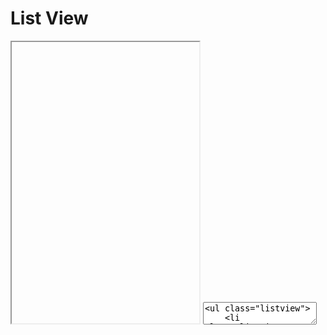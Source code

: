 # List View

<iframe class="code-preview" height="450px"></iframe>
<textarea class="code-editor" name="code">
<ul class="listview">
    <li class="listview-item">
      <a href="#">
        <img class="listview-item-figure" src="assets/images/thumb-square.png" alt="">
        <div class="listview-item-body">
          <h3 class="maxlines-1">Interdum urna egestas scelerisque 1</h3>
          <p class="maxlines-2">Curabitur tincidunt interdum urna egestas scelerisque. Cras at metus sed lorem eleifend tincidunt tincidunt interdum urna egestas scelerisque.</p>
        </div>
      </a>
    </li>
    <li class="listview-item">
      <a href="#">
        <img class="listview-item-figure" src="assets/images/thumb-square.png" alt="">
        <div class="listview-item-body">
          <h3 class="maxlines-1">Interdum urna egestas scelerisque 2</h3>
          <p class="maxlines-2">Curabitur tincidunt interdum urna egestas scelerisque. Cras at metus sed lorem eleifend tincidunt tincidunt interdum urna egestas scelerisque.</p>
        </div>
      </a>
    </li>
    <li class="listview-item">
      <a href="#">
        <img class="listview-item-figure" src="assets/images/thumb-square.png" alt="">
        <div class="listview-item-body">
          <h3 class="maxlines-1">Interdum urna egestas scelerisque 3</h3>
          <p class="maxlines-2">Curabitur tincidunt interdum urna egestas scelerisque. Cras at metus sed lorem eleifend tincidunt tincidunt interdum urna egestas scelerisque.</p>
        </div>
      </a>
    </li>
    <li class="listview-item">
      <a href="#">
        <img class="listview-item-figure" src="assets/images/thumb-square.png" alt="">
        <div class="listview-item-body">
          <h3 class="maxlines-1">Interdum urna egestas scelerisque 4</h3>
          <p class="maxlines-2">Curabitur tincidunt interdum urna egestas scelerisque. Cras at metus sed lorem eleifend tincidunt tincidunt interdum urna egestas scelerisque.</p>
        </div>
      </a>
    </li>
    <li class="listview-item">
      <a href="#">
        <img class="listview-item-figure" src="assets/images/thumb-square.png" alt="">
        <div class="listview-item-body">
          <h3 class="maxlines-1">Interdum urna egestas scelerisque 5</h3>
          <p class="maxlines-2">Curabitur tincidunt interdum urna egestas scelerisque. Cras at metus sed lorem eleifend tincidunt tincidunt interdum urna egestas scelerisque.</p>
        </div>
      </a>
    </li>
    <li class="listview-item">
      <a href="#">
        <img class="listview-item-figure" src="assets/images/thumb-square.png" alt="">
        <div class="listview-item-body">
          <h3 class="maxlines-1">Interdum urna egestas scelerisque 6</h3>
          <p class="maxlines-2">Curabitur tincidunt interdum urna egestas scelerisque. Cras at metus sed lorem eleifend tincidunt tincidunt interdum urna egestas scelerisque.</p>
        </div>
      </a>
    </li>
</ul>
</textarea>